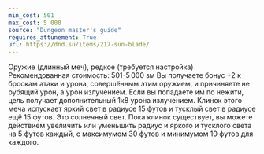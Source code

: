 ```yaml
---
min_cost: 501
max_cost: 5 000
source: "Dungeon master's guide"
requires_attunement: True
url: https://dnd.su/items/217-sun-blade/
---
```


Оружие (длинный меч), редкое (требуется настройка)
Рекомендованная стоимость: 501-5 000 зм
Вы получаете бонус +2 к броскам атаки и урона, совершённым этим оружием, и причиняете не рубящий урон, а урон излучением. Если вы попадаете им по нежити, цель получает дополнительный 1к8 урона излучением.
Клинок этого меча испускает яркий свет в радиусе 15 футов и тусклый свет в радиусе ещё 15 футов. Это солнечный свет. Пока клинок существует, вы можете действием увеличить или уменьшить радиус и яркого и тусклого света на 5 футов каждый, с максимумом 30 футов и минимумом 10 футов для каждого.